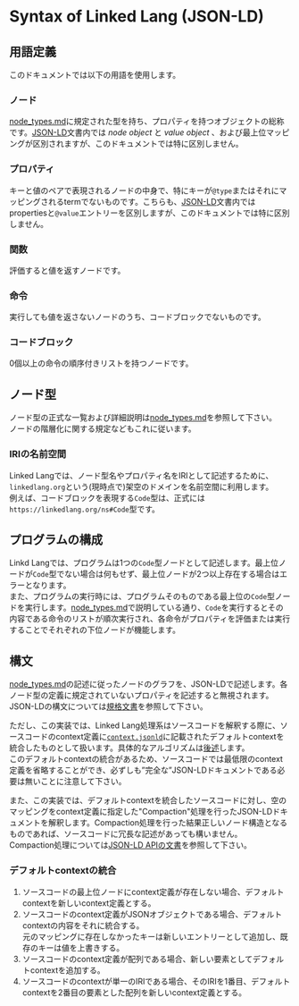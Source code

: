 # Syntax of Linked Lang (JSON-LD)
## 用語定義
このドキュメントでは以下の用語を使用します。

### ノード
[node_types.md](node_types.md)に規定された型を持ち、プロパティを持つオブジェクトの総称です。[JSON-LD](https://www.w3.org/TR/json-ld/)文書内では *node object* と *value object* 、および最上位マッピングが区別されますが、このドキュメントでは特に区別しません。

### プロパティ
キーと値のペアで表現されるノードの中身で、特にキーが`@type`またはそれにマッピングされるtermでないものです。こちらも、[JSON-LD](https://www.w3.org/TR/json-ld/)文書内ではpropertiesと`@value`エントリーを区別しますが、このドキュメントでは特に区別しません。

### 関数
評価すると値を返すノードです。

### 命令
実行しても値を返さないノードのうち、コードブロックでないものです。

### コードブロック
0個以上の命令の順序付きリストを持つノードです。

## ノード型
ノード型の正式な一覧および詳細説明は[node_types.md](node_types.md)を参照して下さい。  
ノードの階層化に関する規定などもこれに従います。

### IRIの名前空間
Linked Langでは、ノード型名やプロパティ名をIRIとして記述するために、`linkedlang.org`という\(現時点で\)架空のドメインを名前空間に利用します。  
例えば、コードブロックを表現する`Code`型は、正式には`https://linkedlang.org/ns#Code`型です。

## プログラムの構成
Linkd Langでは、プログラムは1つの`Code`型ノードとして記述します。最上位ノードが`Code`型でない場合は何もせず、最上位ノードが2つ以上存在する場合はエラーとなります。  
また、プログラムの実行時には、プログラムそのものである最上位の`Code`型ノードを実行します。[node_types.md](node_types.md)で説明している通り、`Code`を実行するとその内容である命令のリストが順次実行され、各命令がプロパティを評価または実行することでそれぞれの下位ノードが機能します。

## 構文
[node_types.md](node_types.md)の記述に従ったノードのグラフを、JSON-LDで記述します。各ノード型の定義に規定されていないプロパティを記述すると無視されます。  
JSON-LDの構文については[規格文書](https://www.w3.org/TR/json-ld/)を参照して下さい。  

ただし、この実装では、Linked Lang処理系はソースコードを解釈する際に、ソースコードのcontext定義に[`context.jsonld`](../context.jsonld)に記載されたデフォルトcontextを統合したものとして扱います。具体的なアルゴリズムは[後述](#デフォルトcontextの統合)します。  
このデフォルトcontextの統合があるため、ソースコードでは最低限のcontext定義を省略することができ、必ずしも”完全な”JSON-LDドキュメントである必要は無いことに注意して下さい。  

また、この実装では、デフォルトcontextを統合したソースコードに対し、空のマッピングをcontext定義に指定した"Compaction"処理を行ったJSON-LDドキュメントを解釈します。Compaction処理を行った結果正しいノード構造となるものであれば、ソースコードに冗長な記述があっても構いません。  
Compaction処理については[JSON-LD APIの文書](https://www.w3.org/TR/json-ld11-api/#compaction-algorithm)を参照して下さい。

### デフォルトcontextの統合
1. ソースコードの最上位ノードにcontext定義が存在しない場合、デフォルトcontextを新しいcontext定義とする。
1. ソースコードのcontext定義がJSONオブジェクトである場合、デフォルトcontextの内容をそれに統合する。  
   元のマッピングに存在しなかったキーは新しいエントリーとして追加し、既存のキーは値を上書きする。
1. ソースコードのcontext定義が配列である場合、新しい要素としてデフォルトcontextを追加する。
1. ソースコードのcontextが単一のIRIである場合、そのIRIを1番目、デフォルトcontextを2番目の要素とした配列を新しいcontext定義とする。
